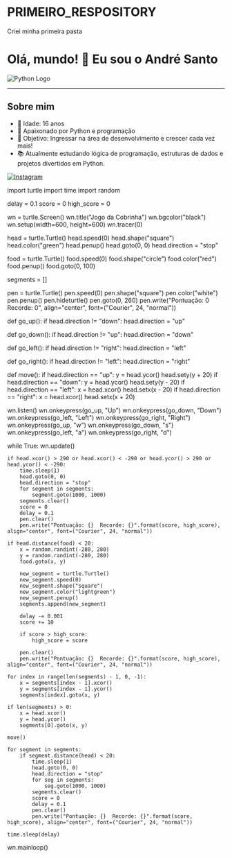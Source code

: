 # PRIMEIRO_RESPOSITORY
Criei minha primeira pasta 
# Olá, mundo! 👋 Eu sou o André Santo

![Python Logo](https://upload.wikimedia.org/wikipedia/commons/c/c3/Python-logo-notext.svg)

---

## Sobre mim
- 👦 Idade: 16 anos  
- 🐍 Apaixonado por Python e programação  
- 🎯 Objetivo: Ingressar na área de desenvolvimento e crescer cada vez mais!  
- 📚 Atualmente estudando lógica de programação, estruturas de dados e projetos divertidos em Python.



[![Instagram](https://img.shields.io/badge/Instagram-E4405F?style=for-the-badge&logo=instagram&logoColor=white)](https://www.instagram.com/sants_andre0)  

import turtle
import time
import random

delay = 0.1
score = 0
high_score = 0

wn = turtle.Screen()
wn.title("Jogo da Cobrinha")
wn.bgcolor("black")
wn.setup(width=600, height=600)
wn.tracer(0)

head = turtle.Turtle()
head.speed(0)
head.shape("square")
head.color("green")
head.penup()
head.goto(0, 0)
head.direction = "stop"

food = turtle.Turtle()
food.speed(0)
food.shape("circle")
food.color("red")
food.penup()
food.goto(0, 100)

segments = []

pen = turtle.Turtle()
pen.speed(0)
pen.shape("square")
pen.color("white")
pen.penup()
pen.hideturtle()
pen.goto(0, 260)
pen.write("Pontuação: 0  Recorde: 0", align="center", font=("Courier", 24, "normal"))

def go_up():
    if head.direction != "down":
        head.direction = "up"

def go_down():
    if head.direction != "up":
        head.direction = "down"

def go_left():
    if head.direction != "right":
        head.direction = "left"

def go_right():
    if head.direction != "left":
        head.direction = "right"

def move():
    if head.direction == "up":
        y = head.ycor()
        head.sety(y + 20)
    if head.direction == "down":
        y = head.ycor()
        head.sety(y - 20)
    if head.direction == "left":
        x = head.xcor()
        head.setx(x - 20)
    if head.direction == "right":
        x = head.xcor()
        head.setx(x + 20)

wn.listen()
wn.onkeypress(go_up, "Up")
wn.onkeypress(go_down, "Down")
wn.onkeypress(go_left, "Left")
wn.onkeypress(go_right, "Right")
wn.onkeypress(go_up, "w")
wn.onkeypress(go_down, "s")
wn.onkeypress(go_left, "a")
wn.onkeypress(go_right, "d")

while True:
    wn.update()

    if head.xcor() > 290 or head.xcor() < -290 or head.ycor() > 290 or head.ycor() < -290:
        time.sleep(1)
        head.goto(0, 0)
        head.direction = "stop"
        for segment in segments:
            segment.goto(1000, 1000)
        segments.clear()
        score = 0
        delay = 0.1
        pen.clear()
        pen.write("Pontuação: {}  Recorde: {}".format(score, high_score), align="center", font=("Courier", 24, "normal"))

    if head.distance(food) < 20:
        x = random.randint(-280, 280)
        y = random.randint(-280, 280)
        food.goto(x, y)

        new_segment = turtle.Turtle()
        new_segment.speed(0)
        new_segment.shape("square")
        new_segment.color("lightgreen")
        new_segment.penup()
        segments.append(new_segment)

        delay -= 0.001
        score += 10

        if score > high_score:
            high_score = score
        
        pen.clear()
        pen.write("Pontuação: {}  Recorde: {}".format(score, high_score), align="center", font=("Courier", 24, "normal"))

    for index in range(len(segments) - 1, 0, -1):
        x = segments[index - 1].xcor()
        y = segments[index - 1].ycor()
        segments[index].goto(x, y)

    if len(segments) > 0:
        x = head.xcor()
        y = head.ycor()
        segments[0].goto(x, y)

    move()

    for segment in segments:
        if segment.distance(head) < 20:
            time.sleep(1)
            head.goto(0, 0)
            head.direction = "stop"
            for seg in segments:
                seg.goto(1000, 1000)
            segments.clear()
            score = 0
            delay = 0.1
            pen.clear()
            pen.write("Pontuação: {}  Recorde: {}".format(score, high_score), align="center", font=("Courier", 24, "normal"))

    time.sleep(delay)

wn.mainloop()
